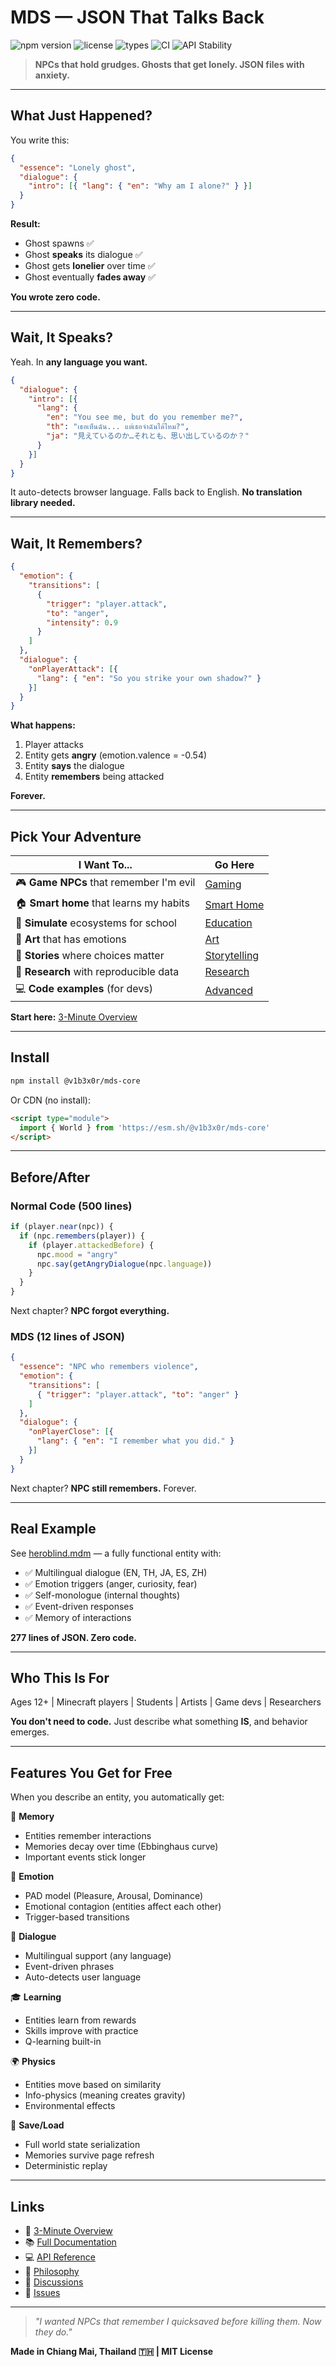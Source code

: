 # MDS — JSON That Talks Back

![npm version](https://img.shields.io/npm/v/%40v1b3x0r%2Fmds-core?label=npm)
![license](https://img.shields.io/badge/license-MIT-green)
![types](https://img.shields.io/badge/types-TypeScript-3178C6)
![CI](https://github.com/v1b3x0r/mds/workflows/CI/badge.svg)
![API Stability](https://github.com/v1b3x0r/mds/workflows/API%20Stability/badge.svg)

> **NPCs that hold grudges. Ghosts that get lonely. JSON files with anxiety.**

---

## What Just Happened?

You write this:

```json
{
  "essence": "Lonely ghost",
  "dialogue": {
    "intro": [{ "lang": { "en": "Why am I alone?" } }]
  }
}
```

**Result:**
- Ghost spawns ✅
- Ghost **speaks** its dialogue ✅
- Ghost gets **lonelier** over time ✅
- Ghost eventually **fades away** ✅

**You wrote zero code.**

---

## Wait, It Speaks?

Yeah. In **any language you want.**

```json
{
  "dialogue": {
    "intro": [{
      "lang": {
        "en": "You see me, but do you remember me?",
        "th": "เธอเห็นฉัน... แต่เธอจำฉันได้ไหม?",
        "ja": "見えているのか…それとも、思い出しているのか？"
      }
    }]
  }
}
```

It auto-detects browser language. Falls back to English. **No translation library needed.**

---

## Wait, It Remembers?

```json
{
  "emotion": {
    "transitions": [
      {
        "trigger": "player.attack",
        "to": "anger",
        "intensity": 0.9
      }
    ]
  },
  "dialogue": {
    "onPlayerAttack": [{
      "lang": { "en": "So you strike your own shadow?" }
    }]
  }
}
```

**What happens:**
1. Player attacks
2. Entity gets **angry** (emotion.valence = -0.54)
3. Entity **says** the dialogue
4. Entity **remembers** being attacked

**Forever.**

---

## Pick Your Adventure

| I Want To... | Go Here |
|--------------|---------|
| 🎮 **Game NPCs** that remember I'm evil | [Gaming](./docs/examples/gaming.md) |
| 🏠 **Smart home** that learns my habits | [Smart Home](./docs/examples/smarthome.md) |
| 🏫 **Simulate** ecosystems for school | [Education](./docs/examples/education.md) |
| 🎨 **Art** that has emotions | [Art](./docs/examples/art.md) |
| 📖 **Stories** where choices matter | [Storytelling](./docs/examples/storytelling.md) |
| 🔬 **Research** with reproducible data | [Research](./docs/examples/research.md) |
| 💻 **Code examples** (for devs) | [Advanced](./docs/examples/advanced.md) |

**Start here:** [3-Minute Overview](./docs/OVERVIEW.md)

---

## Install

```bash
npm install @v1b3x0r/mds-core
```

Or CDN (no install):
```html
<script type="module">
  import { World } from 'https://esm.sh/@v1b3x0r/mds-core'
</script>
```

---

## Before/After

### Normal Code (500 lines)

```javascript
if (player.near(npc)) {
  if (npc.remembers(player)) {
    if (player.attackedBefore) {
      npc.mood = "angry"
      npc.say(getAngryDialogue(npc.language))
    }
  }
}
```

Next chapter? **NPC forgot everything.**

### MDS (12 lines of JSON)

```json
{
  "essence": "NPC who remembers violence",
  "emotion": {
    "transitions": [
      { "trigger": "player.attack", "to": "anger" }
    ]
  },
  "dialogue": {
    "onPlayerClose": [{
      "lang": { "en": "I remember what you did." }
    }]
  }
}
```

Next chapter? **NPC still remembers.** Forever.

---

## Real Example

See [heroblind.mdm](./materials/entities/heroblind.mdm) — a fully functional entity with:
- ✅ Multilingual dialogue (EN, TH, JA, ES, ZH)
- ✅ Emotion triggers (anger, curiosity, fear)
- ✅ Self-monologue (internal thoughts)
- ✅ Event-driven responses
- ✅ Memory of interactions

**277 lines of JSON. Zero code.**

---

## Who This Is For

Ages 12+ | Minecraft players | Students | Artists | Game devs | Researchers

**You don't need to code.** Just describe what something **IS**, and behavior emerges.

---

## Features You Get for Free

When you describe an entity, you automatically get:

🧠 **Memory**
- Entities remember interactions
- Memories decay over time (Ebbinghaus curve)
- Important events stick longer

💚 **Emotion**
- PAD model (Pleasure, Arousal, Dominance)
- Emotional contagion (entities affect each other)
- Trigger-based transitions

💬 **Dialogue**
- Multilingual support (any language)
- Event-driven phrases
- Auto-detects user language

🎓 **Learning**
- Entities learn from rewards
- Skills improve with practice
- Q-learning built-in

🌍 **Physics**
- Entities move based on similarity
- Info-physics (meaning creates gravity)
- Environmental effects

💾 **Save/Load**
- Full world state serialization
- Memories survive page refresh
- Deterministic replay

---

## Links

- 📖 [3-Minute Overview](./docs/OVERVIEW.md)
- 📚 [Full Documentation](./docs/)
- 💻 [API Reference](./docs/REFERENCE.md)
- 🤯 [Philosophy](./docs/wtf-is-this-really.md)
- 💬 [Discussions](https://github.com/v1b3x0r/mds/discussions)
- 🐛 [Issues](https://github.com/v1b3x0r/mds/issues)

---

> _"I wanted NPCs that remember I quicksaved before killing them. Now they do."_

**Made in Chiang Mai, Thailand 🇹🇭 | MIT License**
